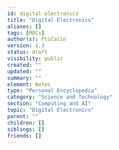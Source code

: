 ```yaml
---
id: digital-electronics
title: "Digital Electronics"
aliases: []
tags: [MOCs]
author(s): PtiCalin
version: 1.3
status: draft
visibility: public
created: ""
updated: ""
summary: ""
element: Notes
type: "Personal Encyclopedia"
category: "Science and Technology"
section: "Computing and AI"
topic: "Digital Electronics"
parent: ""
children: []
siblings: []
friends: []
---
```

```folder-index-content
```
